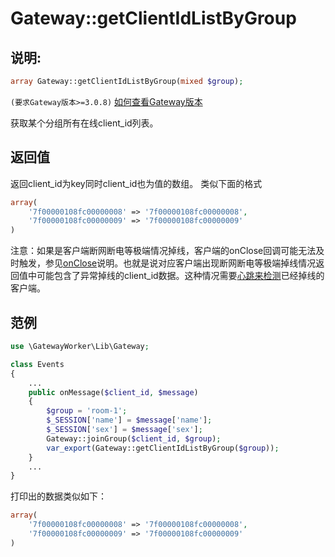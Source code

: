 # Gateway::getClientIdListByGroup

## 说明:
```php
array Gateway::getClientIdListByGroup(mixed $group);
```
 ``` (要求Gateway版本>=3.0.8) ``` [如何查看Gateway版本](get-gateway-version.md)
 
获取某个分组所有在线client_id列表。


## 返回值

返回client_id为key同时client_id也为值的数组。
类似下面的格式
```php
array(
    '7f00000108fc00000008' => '7f00000108fc00000008',
    '7f00000108fc00000009' => '7f00000108fc00000009'
)
```

注意：如果是客户端断网断电等极端情况掉线，客户端的onClose回调可能无法及时触发，参见[onClose](on-close.md)说明。也就是说对应客户端出现断网断电等极端掉线情况返回值中可能包含了异常掉线的client_id数据。这种情况需要[心跳来检测](heartbeat.md)已经掉线的客户端。

## 范例
```php
use \GatewayWorker\Lib\Gateway;

class Events
{
    ...
    public onMessage($client_id, $message)
    {
        $group = 'room-1';
        $_SESSION['name'] = $message['name'];
        $_SESSION['sex'] = $message['sex'];
        Gateway::joinGroup($client_id, $group);
        var_export(Gateway::getClientIdListByGroup($group));
    }
    ...
}
```


打印出的数据类似如下：
```php
array(
    '7f00000108fc00000008' => '7f00000108fc00000008',
    '7f00000108fc00000009' => '7f00000108fc00000009'
)
```
